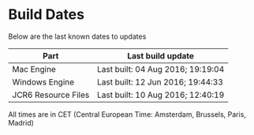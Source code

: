 # Build Dates

Below are the last known dates to updates

Part | Last build update
-----|-----
Mac Engine | Last built: 04 Aug 2016; 19:19:04
Windows Engine | Last built: 12 Jun 2016; 19:44:33
JCR6 Resource Files | Last built: 10 Aug 2016; 12:40:19
All times are in CET (Central European Time: Amsterdam, Brussels, Paris, Madrid)



